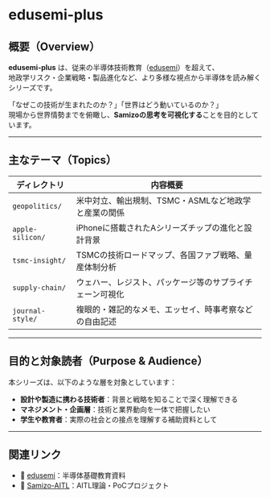 # edusemi-plus

## 概要（Overview）

**edusemi-plus** は、従来の半導体技術教育（[edusemi](../edusemi)）を超えて、  
地政学リスク・企業戦略・製品進化など、より多様な視点から半導体を読み解くシリーズです。

「なぜこの技術が生まれたのか？」「世界はどう動いているのか？」  
現場から世界情勢までを俯瞰し、**Samizoの思考を可視化する**ことを目的としています。

---

## 主なテーマ（Topics）

| ディレクトリ        | 内容概要 |
|----------------------|-----------|
| `geopolitics/`       | 米中対立、輸出規制、TSMC・ASMLなど地政学と産業の関係 |
| `apple-silicon/`     | iPhoneに搭載されたAシリーズチップの進化と設計背景 |
| `tsmc-insight/`      | TSMCの技術ロードマップ、各国ファブ戦略、量産体制分析 |
| `supply-chain/`      | ウェハー、レジスト、パッケージ等のサプライチェーン可視化 |
| `journal-style/`     | 複眼的・雑記的なメモ、エッセイ、時事考察などの自由記述 |

---

## 目的と対象読者（Purpose & Audience）

本シリーズは、以下のような層を対象としています：

- **設計や製造に携わる技術者**：背景と戦略を知ることで深く理解できる
- **マネジメント・企画層**：技術と業界動向を一体で把握したい
- **学生や教育者**：実際の社会との接点を理解する補助資料として

---

## 関連リンク

- 📘 [edusemi](../edusemi)：半導体基礎教育資料
- 🧠 [Samizo-AITL](https://github.com/Samizo-AITL)：AITL理論・PoCプロジェクト
